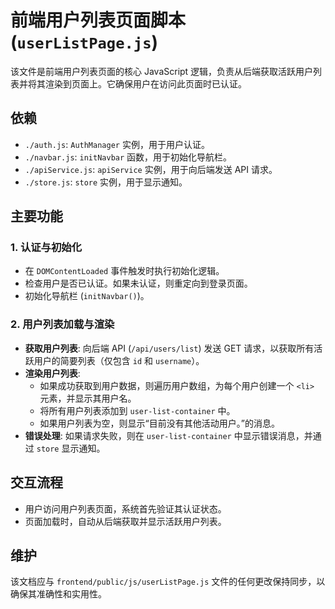 # 前端用户列表页面脚本 (`userListPage.js`)

该文件是前端用户列表页面的核心 JavaScript 逻辑，负责从后端获取活跃用户列表并将其渲染到页面上。它确保用户在访问此页面时已认证。

## 依赖

-   `./auth.js`: `AuthManager` 实例，用于用户认证。
-   `./navbar.js`: `initNavbar` 函数，用于初始化导航栏。
-   `./apiService.js`: `apiService` 实例，用于向后端发送 API 请求。
-   `./store.js`: `store` 实例，用于显示通知。

## 主要功能

### 1. 认证与初始化

-   在 `DOMContentLoaded` 事件触发时执行初始化逻辑。
-   检查用户是否已认证。如果未认证，则重定向到登录页面。
-   初始化导航栏 (`initNavbar()`)。

### 2. 用户列表加载与渲染

-   **获取用户列表**: 向后端 API (`/api/users/list`) 发送 GET 请求，以获取所有活跃用户的简要列表（仅包含 `id` 和 `username`）。
-   **渲染用户列表**: 
    -   如果成功获取到用户数据，则遍历用户数组，为每个用户创建一个 `<li>` 元素，并显示其用户名。
    -   将所有用户列表添加到 `user-list-container` 中。
    -   如果用户列表为空，则显示“目前没有其他活动用户。”的消息。
-   **错误处理**: 如果请求失败，则在 `user-list-container` 中显示错误消息，并通过 `store` 显示通知。

## 交互流程

-   用户访问用户列表页面，系统首先验证其认证状态。
-   页面加载时，自动从后端获取并显示活跃用户列表。

## 维护

该文档应与 `frontend/public/js/userListPage.js` 文件的任何更改保持同步，以确保其准确性和实用性。
